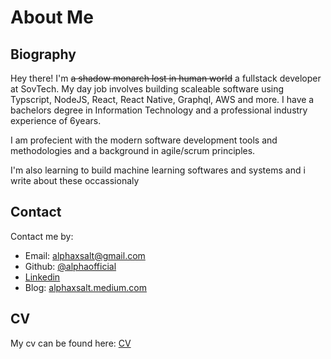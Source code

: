 # About Me

## Biography

Hey there! I'm ~~a shadow monarch lost in human world~~ a fullstack developer at SovTech. My day job involves building scaleable software using Typscript, NodeJS, React, React Native, Graphql, AWS and more. I have a bachelors degree in Information Technology and a professional industry experience of 6years. 

I am profecient with the modern software development tools and methodologies and a background in agile/scrum principles.

I'm also learning to build machine learning softwares and systems and i write about these occassionaly


## Contact

Contact me by:

- Email: [alphaxsalt@gmail.com](mailto:alphaxsalt@gmail.com)
- Github: [@alphaofficial](https://github.com/alphaofficial)
- [Linkedin](https://www.linkedin.com/in/albertakrong)
- Blog: [alphaxsalt.medium.com](https://alphaxsalt.medium.com)


## CV

My cv can be found here: [CV](https://drive.google.com/file/d/12ZvPxTbqIORaQ7bxdtj4rFgF8fEe91sb/view?usp=sharing)